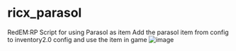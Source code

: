 # ricx_parasol
RedEM:RP Script for using Parasol as item 
Add the parasol item from config to inventory2.0 config and use the item in game
![image](https://user-images.githubusercontent.com/66686454/157845025-d71152e1-c214-4f68-b765-ce5f6bdc8dad.png)
